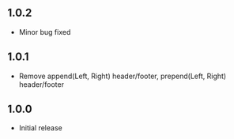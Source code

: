 ## 1.0.2

* Minor bug fixed

## 1.0.1

* Remove append(Left, Right) header/footer, prepend(Left, Right) header/footer

## 1.0.0

* Initial release
